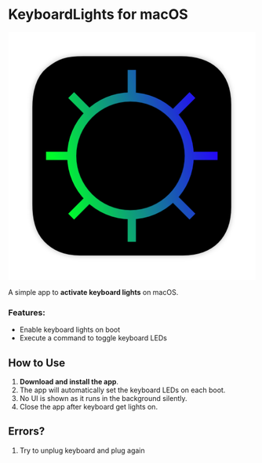 # KeyboardLights for macOS

![KeyboardLights Icon](assets/icon.png)

A simple app to **activate keyboard lights** on macOS.

### Features:
- Enable keyboard lights on boot
- Execute a command to toggle keyboard LEDs

## How to Use

1. **Download and install the app**.
2. The app will automatically set the keyboard LEDs on each boot.
3. No UI is shown as it runs in the background silently.
4. Close the app after keyboard get lights on.

## Errors?

1. Try to unplug keyboard and plug again